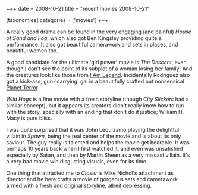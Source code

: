 +++
date = 2008-10-21
title = "recent movies 2008-10-21"

[taxonomies]
categories = ['movies']
+++

A really good drama can be found in the very engaging (and painful)
*House of Sand and Fog*, which also got Ben Kingsley providing quite a
performance. It also got beautiful camerawork and sets in places, and
beautiful women too.

A good candidate for the ultimate 'girl power' movie is *The Descent*,
even though I don't see the point of its subplot of a woman losing her
family; And the creatures look like those from [I Am Legend].
Incidentally Rodriguez also got a kick-ass, gun-'carrying' gal in a
beautifully crafted but nonsensical [Planet Terror].

*Wild Hogs* is a fine movie with a fresh storyline (though *City
Slickers* had a similar concept), but it appears its creators didn't
really know how to run with the story, specially with an ending that
don't do it justice; William H. Macy is pure bliss.

I was quite surprised that it was John Lequizamo playing the delightful
villain in *Spawn*, being the real center of the movie and is about its
only saviour. The guy really is talented and helps the movie get
bearable. It was perhaps 10 years back when I first watched it, and even
was unsatisfied especially by Satan, and then by Martin Sheen as a very
miscast villain. It's a very bad movie wih disgusting visuals, even for
its time.

One thing that attracted me to *Closer* is Mike Nichol's attachment as
director and he here crafts a movie of gorgeous sets and camerawork
armed with a fresh and original storyline, albeit depressing.

  [I Am Legend]: http://tshepang.net/i-am-legend
  [Planet Terror]: http://tshepang.net/planet-terror-2007
